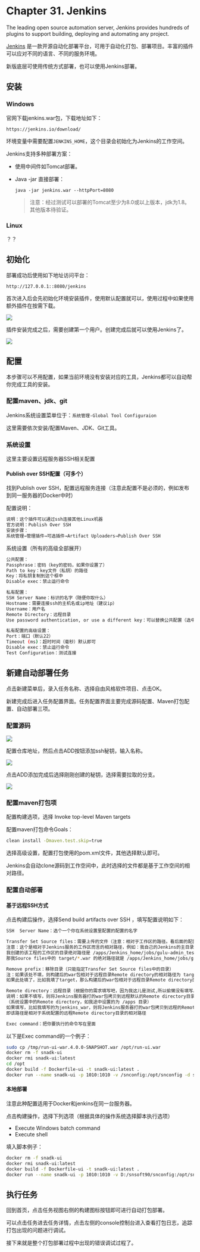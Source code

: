 # Chapter 31. Jenkins

The leading open source automation server, Jenkins provides hundreds of plugins to support building, deploying and automating any project.

[Jenkins](https://jenkins.io/) 是一款开源自动化部署平台，可用于自动化打包、部署项目。丰富的插件可以应对不同的语言、不同的服务环境。

新版底层可使用传统方式部署，也可以使用Jenkins部署。

## 安装

### Windows

官网下载jenkins.war包，下载地址如下：

```
https://jenkins.io/download/
```

环境变量中需要配置`JENKINS_HOME`，这个目录会初始化为Jenkins的工作空间。

Jenkins支持多种部署方案：

* 使用中间件如Tomcat部署。
* Java -jar 直接部署：

  ```
  java -jar jenkins.war --httpPort=8080
  ```

  > 注意：经过测试可以部署的Tomcat至少为8.0或以上版本，jdk为1.8。其他版本待验证。

### Linux

？？

## 初始化

部署成功后使用如下地址访问平台：

```
http://127.0.0.1::8080/jenkins
```

首次进入后会先初始化环境安装插件，使用默认配置就可以，使用过程中如果使用额外插件在按需下载。

![](assets/jinkins-initial.png)

插件安装完成之后，需要创建第一个用户。创建完成后就可以使用Jenkins了。

![](assets/jenkins-fisrt-user.png)

## 配置

本步骤可以不用配置，如果当前环境没有安装对应的工具，Jenkins都可以自动帮你完成工具的安装。

### 配置maven、jdk、git

Jenkins系统设置菜单位于：`系统管理-Global Tool Configuraion`

这里需要依次安装/配置Maven、JDK、Git工具。

### 系统设置

这里主要设置远程服务器SSH相关配置

#### Publish over SSH配置（可多个）

找到Publish over SSH，配置远程服务连接（注意此配置不是必须的，例如发布到同一服务器的Docker中时）

配置说明：

```java
说明：这个插件可以通过ssh连接其他Linux机器
官方说明：Publish Over SSH
安装步骤：
系统管理→管理插件→可选插件→Artifact Uploaders→Publish Over SSH
```

系统设置（所有的高级全部展开）

```bash
公共配置：
Passphrase：密码（key的密码，如果你设置了）
Path to key：key文件（私钥）的路径
Key：将私钥复制到这个框中
Disable exec：禁止运行命令
```

```bash
私有配置：
SSH Server Name：标识的名字（随便你取什么）
Hostname：需要连接ssh的主机名或ip地址（建议ip）
Username：用户名
Remote Directory：远程目录
Use password authentication, or use a different key：可以替换公共配置（选中展开的就是公共配置的东西，这样做扩展性很好）
```

```bash
私有配置的高级设置：
Port：端口（默认22）
Timeout (ms)：超时时间（毫秒）默认即可
Disable exec：禁止运行命令
Test Configuration：测试连接
```

## 新建自动部署任务

点击新建菜单后，录入任务名称、选择自由风格软件项目、点击OK。

新建完成后进入任务配置界面。任务配置界面主要完成源码配置、Maven打包配置、自动部署三项。

### 配置源码

![](assets/jenkins-git.png)

配置仓库地址，然后点击ADD按钮添加ssh秘钥，输入名称。

![](assets/jenkins-git-ssh.png)

点击ADD添加完成后选择刚刚创建的秘钥，选择需要拉取的分支。

![](assets/jenkins-master.png)

### 配置maven打包项

配置构建选项，选择 Invoke top-level Maven targets

配置maven打包命令Goals：

```bash
clean install -Dmaven.test.skip=true
```

选择高级设置，配置打包使用的pom.xml文件，其他选择默认即可。

Jenkins会自动clone源码到工作空间中，此时选择的文件都是基于工作空间的相对路径。

### 配置自动部署

#### 基于远程SSH方式

点击构建后操作，选择Send build artifacts over SSH ，填写配置说明如下：

```bash
SSH  Server Name：选个一个你在系统设置里配置的配置的名字
```

```bash
Transfer Set Source files：需要上传的文件（注意：相对于工作区的路径。看后面的配置可以填写多个，默认用,分隔）
注意：这个是相对于Jenkins服务的工作区而言的相对路径，例如：我自己的Jenkins的主目录设置为 /apps/Jenkins_home（Jenkins服务器）
我创建的该工程的工作区的目录绝对路径是 /apps/Jenkins_home/jobs/gulu-admin_test/workspace（Jenkins服务器） 
那我Source files中的 target/*.war 的绝对路径就是 /apps/Jenkins_home/jobs/gulu-admin_test/workspace/target/*.war
```

```bash
Remove prefix：移除目录（只能指定Transfer Set Source files中的目录）
注：如果该处不填，则构建后的war包相对于远程目录Remote directory的相对路径为 target/*.war (实际上*为maven构建的war包名称)
如果此处填了，比如我填了target，那么构建后的war包相对于远程目录Remote directory的相对路径为 *.war (实际上*为maven构建的war包名称)
```

```bash
Remote directory：远程目录（根据你的需求填写吧，因为我这儿是测试,所以偷懒没有填写。默认会继承系统配置）
说明：如果不填写，则将Jenkins服务器打的war包拷贝到远程默认的Remote directory目录
（系统设置中的Remote directory，如我途中设置的为 /apps 目录）
如果填写，比如我填写的为jenkins_war，则将Jenkins服务器打的war包拷贝到远程的Remote directory目录下的jenkins_war 目录下，
即该路径是相对于系统配置的远程Remote directory目录的相对路径
```

```bash
Exec command：把你要执行的命令写在里面
```

以下是Exec command的一个例子：

```bash
sudo cp /tmp/run-ui-war.4.0.0-SNAPSHOT.war /opt/run-ui.war
docker rm -f snadk-ui
docker rmi snadk-ui:latest
cd /opt
docker build -f Dockerfile-ui -t snadk-ui:latest .
docker run --name snadk-ui -p 1010:1010 -v /snconfig:/opt/snconfig -d snadk-ui:latest
```

#### 本地部署

注意此种配置适用于Docker和jenkins在同一台服务器。

点击构建操作，选择下列选项（根据具体的操作系统选择脚本执行选项）

* Execute Windows batch command
* Execute shell

填入脚本例子：

```bash
docker rm -f snadk-ui
docker rmi snadk-ui:latest
docker build -f Dockerfile-ui -t snadk-ui:latest .
docker run --name snadk-ui -p 1010:1010 -v D:/snsoft90/snconfig:/opt/snconfig -d snadk-ui:latest
```

## 执行任务

回到首页，点击任务视图右侧的构建图标按钮即可进行自动打包部署。

可以点击任务进去任务详情，点击左侧的console控制台进入查看打包日志，追踪打包出现的问题进行调试。

接下来就是整个打包部署过程中出现的错误调试过程了。


